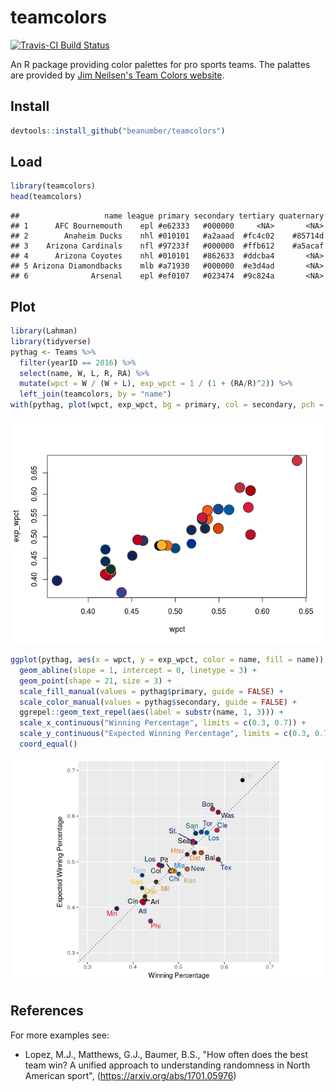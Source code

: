 teamcolors
================

[![Travis-CI Build Status](https://travis-ci.org/beanumber/teamcolors.svg?branch=master)](https://travis-ci.org/beanumber/teamcolors)

An R package providing color palettes for pro sports teams. The palattes are provided by [Jim Neilsen's Team Colors website](http://jim-nielsen.com/teamcolors/).

Install
-------

``` r
devtools::install_github("beanumber/teamcolors")
```

Load
----

``` r
library(teamcolors)
head(teamcolors)
```

    ##                   name league primary secondary tertiary quaternary
    ## 1      AFC Bournemouth    epl #e62333   #000000     <NA>       <NA>
    ## 2        Anaheim Ducks    nhl #010101   #a2aaad  #fc4c02    #85714d
    ## 3    Arizona Cardinals    nfl #97233f   #000000  #ffb612    #a5acaf
    ## 4      Arizona Coyotes    nhl #010101   #862633  #ddcba4       <NA>
    ## 5 Arizona Diamondbacks    mlb #a71930   #000000  #e3d4ad       <NA>
    ## 6              Arsenal    epl #ef0107   #023474  #9c824a       <NA>

Plot
----

``` r
library(Lahman)
library(tidyverse)
pythag <- Teams %>%
  filter(yearID == 2016) %>%
  select(name, W, L, R, RA) %>%
  mutate(wpct = W / (W + L), exp_wpct = 1 / (1 + (RA/R)^2)) %>%
  left_join(teamcolors, by = "name")
with(pythag, plot(wpct, exp_wpct, bg = primary, col = secondary, pch = 21, cex = 3))
```

![](README_files/figure-markdown_github-ascii_identifiers/base-r-1.png)

``` r
ggplot(pythag, aes(x = wpct, y = exp_wpct, color = name, fill = name)) + 
  geom_abline(slope = 1, intercept = 0, linetype = 3) + 
  geom_point(shape = 21, size = 3) + 
  scale_fill_manual(values = pythag$primary, guide = FALSE) + 
  scale_color_manual(values = pythag$secondary, guide = FALSE) + 
  ggrepel::geom_text_repel(aes(label = substr(name, 1, 3))) + 
  scale_x_continuous("Winning Percentage", limits = c(0.3, 0.7)) + 
  scale_y_continuous("Expected Winning Percentage", limits = c(0.3, 0.7)) + 
  coord_equal()
```

![](README_files/figure-markdown_github-ascii_identifiers/ggplot-1.png)

References
----------

For more examples see:

-   Lopez, M.J., Matthews, G.J., Baumer, B.S., "How often does the best team win? A unified approach to understanding randomness in North American sport", (<https://arxiv.org/abs/1701.05976>)
